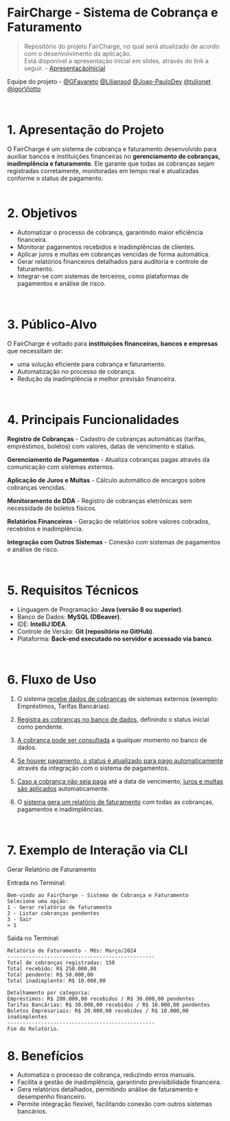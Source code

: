 # FairCharge - Sistema de Cobrança e Faturamento
> Repositório do projeto FairCharge, no qual será atualizado de acordo com o desenvolvimento da aplicação.  
> Está disponível a apresentação inicial em slides, através do link a seguir. - [ApresentaçãoInicial](https://1drv.ms/p/c/80d7c904e44eaca4/EeGGJoyYgxxAvsVpmIJQhl4BpD2HHR9fa2NDespsTJreSQ?e=KVI6EJ)

Equipe do projeto  - 
[@GFavareto](https://github.com/GFavareto)
[@Liliansod](https://github.com/Liliansod)
[@Joao-PauloDev](https://github.com/Joao-PauloDev)
[@tulionet](https://github.com/tulionet)
[@igorViotto](https://github.com/igorViotto)

</br>

# 1. Apresentação do Projeto
O FairCharge é um sistema de cobrança e faturamento desenvolvido para auxiliar bancos e instituições financeiras no **gerenciamento de cobranças, inadimplência e faturamento**.
Ele garante que todas as cobranças sejam registradas corretamente, monitoradas em tempo real e atualizadas conforme o status de pagamento.
</br>
</br>

# 2. Objetivos
- Automatizar o processo de cobrança, garantindo maior eficiência financeira.  
- Monitorar pagamentos recebidos e inadimplências de clientes.  
- Aplicar juros e multas em cobranças vencidas de forma automática.  
- Gerar relatórios financeiros detalhados para auditoria e controle de faturamento.  
- Integrar-se com sistemas de terceiros, como plataformas de pagamentos e análise de risco.  

</br>

# 3. Público-Alvo
O FairCharge é voltado para **instituições financeiras, bancos e empresas** que necessitam de:  
- uma solução eficiente para cobrança e faturamento.
-  Automatização no processo de cobrança.
-  Redução da inadimplência e melhor previsão financeira.

</br>

# 4. Principais Funcionalidades
**Registro de Cobranças** - Cadastro de cobranças automáticas (tarifas, empréstimos, boletos) com valores, datas de vencimento e status.  

**Gerenciamento de Pagamentos** - Atualiza cobranças pagas através da comunicação com sistemas externos.  

**Aplicação de Juros e Multas** - Cálculo automático de encargos sobre cobranças vencidas.  

**Monitoramento de DDA** - Registro de cobranças eletrônicas sem necessidade de boletos físicos.  

**Relatórios Financeiros** - Geração de relatórios sobre valores cobrados, recebidos e inadimplência.  

**Integração com Outros Sistemas** - Conexão com sistemas de pagamentos e análise de risco.  

</br>

# 5. Requisitos Técnicos
- Linguagem de Programação: **Java (versão 8 ou superior)**.  
- Banco de Dados: **MySQL (DBeaver)**.  
- IDE: **IntelliJ IDEA**.  
- Controle de Versão: **Git (repositório no GitHub)**.  
- Plataforma: **Back-end executado no servidor e acessado via banco**.  

</br>

# 6. Fluxo de Uso
1. O sistema <ins>recebe dados de cobranças</ins> de sistemas externos (exemplo: Empréstimos, Tarifas Bancárias). 

2. <ins>Registra as cobranças no banco de dados</ins>, definindo o status inicial como pendente.  

3. <ins>A cobrança pode ser consultada</ins> a qualquer momento no banco de dados.  

4. <ins>Se houver pagamento, o status é atualizado para pago automaticamente</ins> através da integração com o sistema de pagamentos.  

5. <ins>Caso a cobrança não seja paga</ins> até a data de vencimento, <ins>juros e multas são aplicados</ins> automaticamente.  

6. O <ins>sistema gera um relatório de faturamento</ins> com todas as cobranças, pagamentos e inadimplências.

</br>

# 7. Exemplo de Interação via CLI
Gerar Relatório de Faturamento

Entrada no Terminal:
````
Bem-vindo ao FairCharge - Sistema de Cobrança e Faturamento  
Selecione uma opção:  
1 - Gerar relatório de faturamento  
2 - Listar cobranças pendentes  
3 - Sair  
> 1  
````
Saída no Terminal:
```
Relatório de Faturamento - Mês: Março/2024  
------------------------------------------------  
Total de cobranças registradas: 150  
Total recebido: R$ 250.000,00  
Total pendente: R$ 50.000,00  
Total inadimplente: R$ 10.000,00  

Detalhamento por categoria:  
Empréstimos: R$ 200.000,00 recebidos / R$ 30.000,00 pendentes  
Tarifas Bancárias: R$ 30.000,00 recebidos / R$ 10.000,00 pendentes  
Boletos Empresariais: R$ 20.000,00 recebidos / R$ 10.000,00 inadimplentes  
------------------------------------------------  
Fim do Relatório.
```

# 8. Benefícios
- Automatiza o processo de cobrança, reduzindo erros manuais.
- Facilita a gestão de inadimplência, garantindo previsibilidade financeira.
- Gera relatórios detalhados, permitindo análise de faturamento e desempenho financeiro.
- Permite integração flexível, facilitando conexão com outros sistemas bancários.

